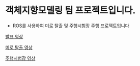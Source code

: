 객체지향모델링 팀 프로젝트입니다.
=============
* ROS를 사용하여 미로 탈출 및 주행시험장 주행 프로젝트입니다

[발표 영상](https://www.youtube.com/watch?v=rf-u3RgkK_k)

[미로 탈출 영상](https://www.youtube.com/watch?v=QympBXzb0nw)

[주행시험장 영상](https://www.youtube.com/watch?v=EbU6ioNlO5I)

